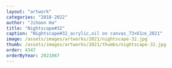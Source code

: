 ```yaml
---
layout: "artwork"
categories: "2018-2022"
author: "Jihoon Ha"
title: "Nightscape#32"
caption: "Nightscape#32_acrylic,oil on canvas_73×61㎝_2021"
image: /assets/images/artworks/2021/nightscape-32.jpg
thumb: /assets/images/artworks/2021/thumbs/nightscape-32.jpg
order: 4347
orderByYear: 2021067
---
```

